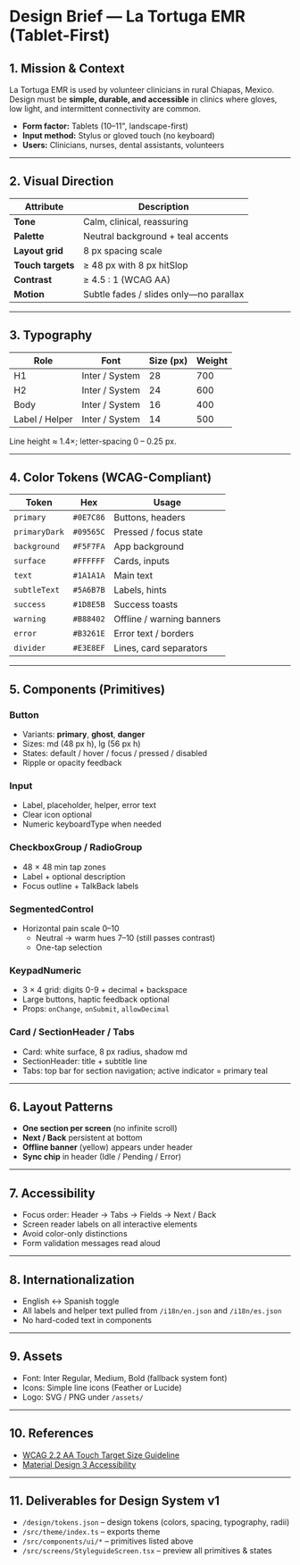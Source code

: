 # Design Brief — La Tortuga EMR (Tablet-First)

## 1. Mission & Context
La Tortuga EMR is used by volunteer clinicians in rural Chiapas, Mexico.  
Design must be **simple, durable, and accessible** in clinics where gloves, low light, and intermittent connectivity are common.

- **Form factor:** Tablets (10–11", landscape-first)
- **Input method:** Stylus or gloved touch (no keyboard)
- **Users:** Clinicians, nurses, dental assistants, volunteers

---

## 2. Visual Direction
| Attribute | Description |
|------------|-------------|
| **Tone** | Calm, clinical, reassuring |
| **Palette** | Neutral background + teal accents |
| **Layout grid** | 8 px spacing scale |
| **Touch targets** | ≥ 48 px with 8 px hitSlop |
| **Contrast** | ≥ 4.5 : 1 (WCAG AA) |
| **Motion** | Subtle fades / slides only—no parallax |

---

## 3. Typography
| Role | Font | Size (px) | Weight |
|------|------|-----------|--------|
| H1 | Inter / System | 28 | 700 |
| H2 | Inter / System | 24 | 600 |
| Body | Inter / System | 16 | 400 |
| Label / Helper | Inter / System | 14 | 500 |

Line height ≈ 1.4×; letter-spacing 0 – 0.25 px.

---

## 4. Color Tokens (WCAG-Compliant)
| Token | Hex | Usage |
|--------|-----|--------|
| `primary` | `#0E7C86` | Buttons, headers |
| `primaryDark` | `#09565C` | Pressed / focus state |
| `background` | `#F5F7FA` | App background |
| `surface` | `#FFFFFF` | Cards, inputs |
| `text` | `#1A1A1A` | Main text |
| `subtleText` | `#5A6B7B` | Labels, hints |
| `success` | `#1D8E5B` | Success toasts |
| `warning` | `#B88402` | Offline / warning banners |
| `error` | `#B3261E` | Error text / borders |
| `divider` | `#E3E8EF` | Lines, card separators |

---

## 5. Components (Primitives)
### Button
- Variants: **primary**, **ghost**, **danger**
- Sizes: md (48 px h), lg (56 px h)
- States: default / hover / focus / pressed / disabled
- Ripple or opacity feedback

### Input
- Label, placeholder, helper, error text
- Clear icon optional
- Numeric keyboardType when needed

### CheckboxGroup / RadioGroup
- 48 × 48 min tap zones
- Label + optional description
- Focus outline + TalkBack labels

### SegmentedControl
- Horizontal pain scale 0–10  
  - Neutral → warm hues 7–10 (still passes contrast)
  - One-tap selection

### KeypadNumeric
- 3 × 4 grid: digits 0-9 + decimal + backspace  
- Large buttons, haptic feedback optional  
- Props: `onChange`, `onSubmit`, `allowDecimal`

### Card / SectionHeader / Tabs
- Card: white surface, 8 px radius, shadow md  
- SectionHeader: title + subtitle line  
- Tabs: top bar for section navigation; active indicator = primary teal

---

## 6. Layout Patterns
- **One section per screen** (no infinite scroll)
- **Next / Back** persistent at bottom
- **Offline banner** (yellow) appears under header
- **Sync chip** in header (Idle / Pending / Error)

---

## 7. Accessibility
- Focus order: Header → Tabs → Fields → Next / Back
- Screen reader labels on all interactive elements
- Avoid color-only distinctions
- Form validation messages read aloud

---

## 8. Internationalization
- English ↔ Spanish toggle
- All labels and helper text pulled from `/i18n/en.json` and `/i18n/es.json`
- No hard-coded text in components

---

## 9. Assets
- Font: Inter Regular, Medium, Bold (fallback system font)
- Icons: Simple line icons (Feather or Lucide)
- Logo: SVG / PNG under `/assets/`

---

## 10. References
- [WCAG 2.2 AA Touch Target Size Guideline](https://www.w3.org/WAI/WCAG22/Understanding/target-size-minimum.html)
- [Material Design 3 Accessibility](https://m3.material.io/foundations/accessibility/overview)

---

## 11. Deliverables for Design System v1
- `/design/tokens.json` – design tokens (colors, spacing, typography, radii)
- `/src/theme/index.ts` – exports theme
- `/src/components/ui/*` – primitives listed above
- `/src/screens/StyleguideScreen.tsx` – preview all primitives & states
